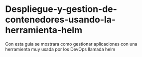 # Despliegue-y-gestion-de-contenedores-usando-la-herramienta-helm
Con esta guia se mostrara como gestionar aplicaciones con una herramienta muy usada por los DevOps llamada helm

